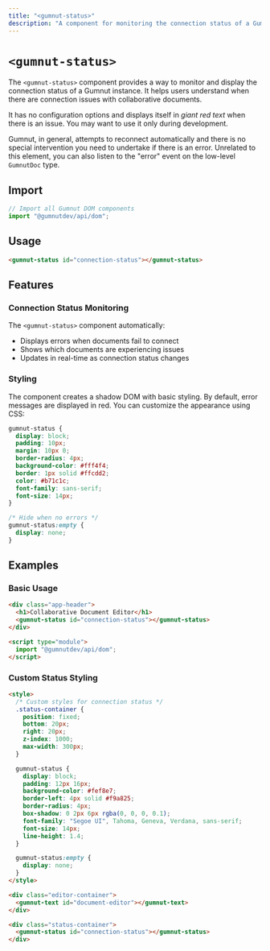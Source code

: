 ```yaml
---
title: "<gumnut-status>"
description: "A component for monitoring the connection status of a Gumnut instance"
---
```


# `<gumnut-status>`

The `<gumnut-status>` component provides a way to monitor and display the connection status of a Gumnut instance.
It helps users understand when there are connection issues with collaborative documents.

It has no configuration options and displays itself in _giant red text_ when there is an issue.
You may want to use it only during development.

Gumnut, in general, attempts to reconnect automatically and there is no special intervention you need to undertake if there is an error.
Unrelated to this element, you can also listen to the "error" event on the low-level `GumnutDoc` type.

## Import

```javascript
// Import all Gumnut DOM components
import "@gumnutdev/api/dom";
```

## Usage

```html
<gumnut-status id="connection-status"></gumnut-status>
```

## Features

### Connection Status Monitoring

The `<gumnut-status>` component automatically:

- Displays errors when documents fail to connect
- Shows which documents are experiencing issues
- Updates in real-time as connection status changes

### Styling

The component creates a shadow DOM with basic styling. By default, error messages are displayed in red. You can customize the appearance using CSS:

```css
gumnut-status {
  display: block;
  padding: 10px;
  margin: 10px 0;
  border-radius: 4px;
  background-color: #fff4f4;
  border: 1px solid #ffcdd2;
  color: #b71c1c;
  font-family: sans-serif;
  font-size: 14px;
}

/* Hide when no errors */
gumnut-status:empty {
  display: none;
}
```

## Examples

### Basic Usage

```html
<div class="app-header">
  <h1>Collaborative Document Editor</h1>
  <gumnut-status id="connection-status"></gumnut-status>
</div>

<script type="module">
  import "@gumnutdev/api/dom";
</script>
```

### Custom Status Styling

```html
<style>
  /* Custom styles for connection status */
  .status-container {
    position: fixed;
    bottom: 20px;
    right: 20px;
    z-index: 1000;
    max-width: 300px;
  }

  gumnut-status {
    display: block;
    padding: 12px 16px;
    background-color: #fef8e7;
    border-left: 4px solid #f9a825;
    border-radius: 4px;
    box-shadow: 0 2px 6px rgba(0, 0, 0, 0.1);
    font-family: "Segoe UI", Tahoma, Geneva, Verdana, sans-serif;
    font-size: 14px;
    line-height: 1.4;
  }

  gumnut-status:empty {
    display: none;
  }
</style>

<div class="editor-container">
  <gumnut-text id="document-editor"></gumnut-text>
</div>

<div class="status-container">
  <gumnut-status id="connection-status"></gumnut-status>
</div>
```

